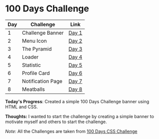 # 100 Days Challenge

<!-- table for challenges -->
| Day | Challenge         | Link                     |
| --- | ----------------- | ------------------------ |
| 1   | Challenge Banner  | [Day 1](day1/index.html) |
| 2   | Menu Icon         | [Day 2](day2/index.html) |
| 3   | The Pyramid       | [Day 3](day3/index.html) |
| 4   | Loader            | [Day 4](day4/index.html) |
| 5   | Statistic         | [Day 5](day5/index.html) |
| 6   | Profile Card      | [Day 6](day6/index.html) |
| 7   | Notification Page | [Day 7](day7/index.html) |
| 8   | Meatballs         | [Day 8](day8/index.html) |

**Today's Progress**: Created a simple 100 Days Challenge banner using HTML and CSS.

**Thoughts:** I wanted to start the challenge by creating a simple banner to motivate myself and others to start the challenge.

*Note*: All the Challenges are taken from [100 Days CSS Challenge](https://100dayscss.com/days/1)